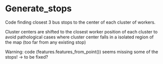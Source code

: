 # Generate_stops
Code finding closest 3 bus stops to the center of each cluster of workers.

Cluster centers are shifted to the closest worker position of each cluster to avoid pathological cases where cluster center falls in a isolated region of the map (too far from any existing stop) 

Warning: code (features.features_from_point()) seems missing some of the stops! -> to be fixed?
